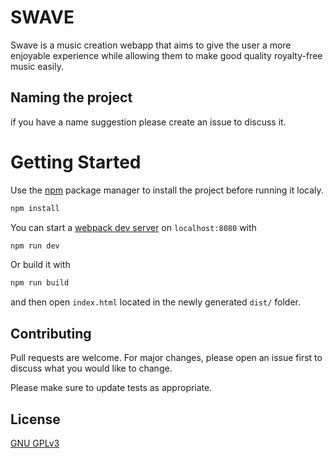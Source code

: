 # SWAVE

Swave is a music creation webapp that aims to give the user a more enjoyable experience while allowing them to make good quality royalty-free music easily.

## Naming the project

if you have a name suggestion please create an issue to discuss it.

# Getting Started

Use the [npm](https://www.npmjs.com/) package manager to install the project before running it localy.
```bash
npm install
```

You can start a [webpack dev server](https://github.com/webpack/webpack-dev-server) on `localhost:8080` with

```bash
npm run dev
```

Or build it with 

```bash
npm run build
```

and then open `index.html` located in the newly generated `dist/` folder.

## Contributing
Pull requests are welcome. For major changes, please open an issue first to discuss what you would like to change.

Please make sure to update tests as appropriate.

## License
[GNU GPLv3](https://www.gnu.org/licenses/gpl-3.0.en.html)
